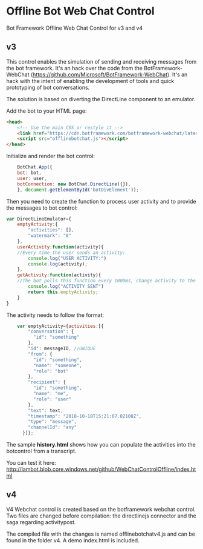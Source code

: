 # Offline Bot Web Chat Control
Bot Framework Offline Web Chat Control for v3 and v4

## v3

This control enables the simulation of sending and receiving messages from the bot framework.
It's an hack over the code from the BotFramework-WebChat (https://github.com/Microsoft/BotFramework-WebChat). It's an hack with the intent of enabling the development of tools and quick prototyping of bot conversations. 

The solution is based on diverting the DirectLine component to an emulator. 

Add the bot to your HTML page:

```html
<head>
    <!-- Use the main CSS or restyle it -->
    <link href="https://cdn.botframework.com/botframework-webchat/latest/botchat.css" rel="stylesheet" />
    <script src="offlinebotchat.js"></script>
</head>
```

Initialize and render the bot control:

```javascript
    BotChat.App({
    bot: bot,
    user: user,
    botConnection: new BotChat.DirectLine({}),
    }, document.getElementById('botDivElement'));
```



Then you need to create the function to process user activity and to provide the messages to bot control:

```javascript
var DirectLineEmulator={
    emptyActivity:{
        "activities": [],
        "watermark": "0"
    },
    userActivity:function(activity){
    //Every time the user sends an activity: 
        console.log("USER ACTIVITY:")
        console.log(activity);
    },
    getActivity:function(activity){
    //The bot polls this function every 1000ms, change activity to the message you want to display
        console.log("ACTIVITY SENT")
        return this.emptyActivity;
    }
}
```

The activity needs to follow the format:
```javascript
    var emptyActivity={activities:[{
        "conversation": {
          "id": "something"
        },
        "id": messageID, //UNIQUE
        "from": {
          "id": "something",
          "name": "someone",
          "role": "bot"
        },
        "recipient": {
          "id": "something",
          "name": "me",
          "role": "user"
        },
        "text": text,
        "timestamp": "2018-10-18T15:21:07.82108Z",
        "type": "message",
        "channelId": "any"
      }]};
```
The sample **history.html** shows how you can populate the activities into the botcontrol from a transcript.

You can test it here: http://lambot.blob.core.windows.net/github/WebChatControlOffline/index.html 

## v4

V4 Webchat control is created based on the botframework webchat control. Two files are changed before compilation: the directlinejs connector and the saga regarding activitypost.

The compiled file with the changes is named offlinebotchatv4.js and can be found in the folder v4. A demo index.html is included.